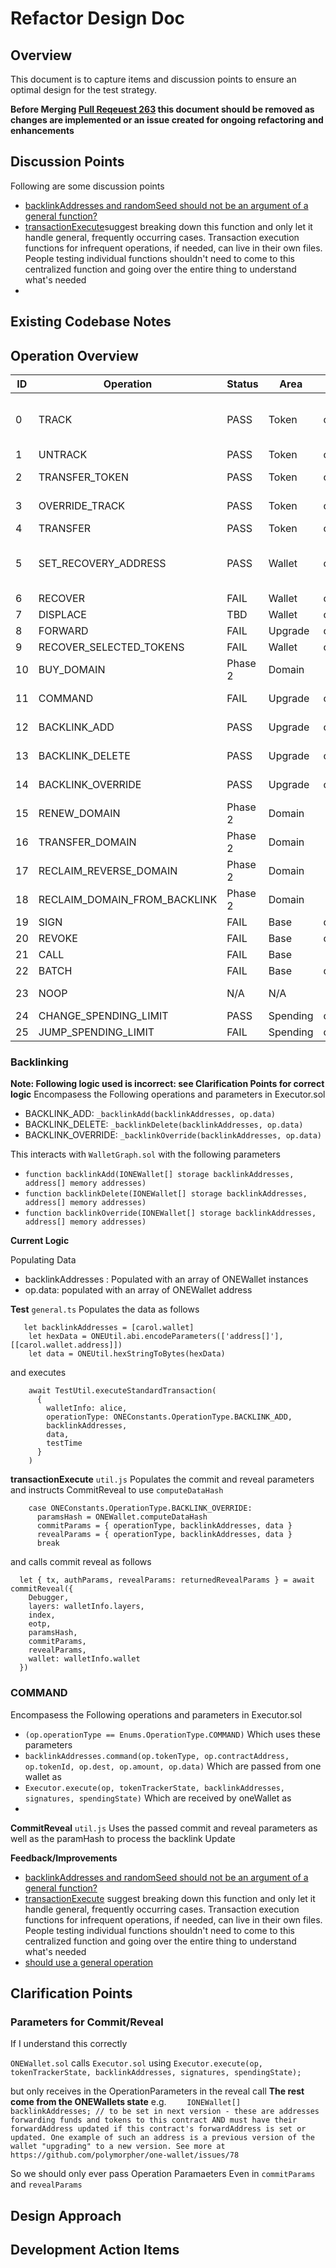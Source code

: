 # Refactor Design Doc

## Overview

This document is to capture items and discussion points to ensure an optimal design for the test strategy. 

**Before Merging [Pull Reqeuest 263](https://github.com/polymorpher/one-wallet/pull/263) this document should be removed as changes are implemented or an issue created for ongoing refactoring and enhancements**

## Discussion Points

Following are some discussion points

* [backlinkAddresses and randomSeed should not be an argument of a general function?](https://github.com/polymorpher/one-wallet/pull/263#discussion_r835748423)
* [transactionExecute](https://github.com/polymorpher/one-wallet/pull/263#discussion_r835748509)suggest breaking down this function and only let it handle general, frequently occurring cases. Transaction execution functions for infrequent operations, if needed, can live in their own files. People testing individual functions shouldn't need to come to this centralized function and going over the entire thing to understand what's needed
* 


## Existing Codebase Notes

## Operation Overview

| ID | Operation                    | Status  | Area     | OneWallet.js                | Notes |
| -- | ---------------------------- | ------- | -------- | --------------------------- | ----- | 
| 0  | TRACK                        | PASS    | Token    | computeGeneralOperationHash | problem with passing data due to `op.data.length > 0)` test in executor.sol and needs validateTrackedTokens helper |
| 1  | UNTRACK                      | PASS    | Token    | computeGeneralOperationHash | same as TRACK above |
| 2  | TRANSFER_TOKEN               | PASS    | Token    | computeGeneralOperationHash | needs validateTokenBalance helper |
| 3  | OVERRIDE_TRACK               | PASS    | Token    | computeGeneralOperationHash | needs validateTrackedTokens helper | 
| 4  | TRANSFER                     | PASS    | Token    | computeTransferHash         | |
| 5  | SET_RECOVERY_ADDRESS         | PASS    | Wallet   | computeDestHash             | Fails to update if you have create alice wallet with `setLastResortAddress: true` as an address already set. |
| 6  | RECOVER	                    | FAIL    | Wallet   | computeRecoveryHash         |
| 7  | DISPLACE	                    | TBD     | Wallet   | computeTransferHash         | Tested in innerCores.js
| 8  | FORWARD                      | FAIL    | Upgrade  | computeForwardHash          |
| 9  | RECOVER_SELECTED_TOKENS      | FAIL    | Wallet   | computeGeneralOperationHash |
| 10 | BUY_DOMAIN                   | Phase 2 | Domain   |
| 11 | COMMAND                      | FAIL    | Upgrade  | computeDataHash             | Change to computeGeneralOperationHash 
| 12 | BACKLINK_ADD                 | PASS    | Upgrade  | computeDataHash             | Change to computeGeneralOperationHash 
| 13 | BACKLINK_DELETE              | PASS    | Upgrade  | computeDataHash             | Change to computeGeneralOperationHash 
| 14 | BACKLINK_OVERRIDE            | PASS    | Upgrade  | computeDataHash             | Change to computeGeneralOperationHash 
| 15 | RENEW_DOMAIN	                | Phase 2 | Domain   |                             |
| 16 | TRANSFER_DOMAIN	            | Phase 2 | Domain   |                             |
| 17 | RECLAIM_REVERSE_DOMAIN       | Phase 2 | Domain   |                             |
| 18 | RECLAIM_DOMAIN_FROM_BACKLINK | Phase 2 | Domain   |                             |
| 19 | SIGN	                        | FAIL    | Base     | computeGeneralOperationHash |
| 20 | REVOKE                       | FAIL    | Base     | computeGeneralOperationHash |
| 21 | CALL                         | FAIL    | Base     |
| 22 | BATCH                        | FAIL    | Base     | computeGeneralOperationHash |
| 23 | NOOP                         | N/A     | N/A      |                             | this is for nulloperationparameter
| 24 | CHANGE_SPENDING_LIMIT        | PASS    | Spending | computeAmountHash           |
| 25 | JUMP_SPENDING_LIMIT          | FAIL    | Spending | computeAmountHash           |


### Backlinking
**Note: Following logic used is incorrect: see Clarification Points for correct logic**
Encompasess the Following operations and parameters in Executor.sol
* BACKLINK_ADD: `_backlinkAdd(backlinkAddresses, op.data)`
* BACKLINK_DELETE: `_backlinkDelete(backlinkAddresses, op.data)`
* BACKLINK_OVERRIDE: `_backlinkOverride(backlinkAddresses, op.data)`

This interacts with `WalletGraph.sol` with the following parameters
* `function backlinkAdd(IONEWallet[] storage backlinkAddresses, address[] memory addresses)`
* `function backlinkDelete(IONEWallet[] storage backlinkAddresses, address[] memory addresses)`
* `function backlinkOverride(IONEWallet[] storage backlinkAddresses, address[] memory addresses)`

**Current Logic**

Populating Data
* backlinkAddresses : Populated with an array of ONEWallet instances
* op.data: populated with an array of ONEWallet address

**Test** 
`general.ts`
Populates the data as follows
```
   let backlinkAddresses = [carol.wallet]
    let hexData = ONEUtil.abi.encodeParameters(['address[]'], [[carol.wallet.address]])
    let data = ONEUtil.hexStringToBytes(hexData)
```
and executes
```
    await TestUtil.executeStandardTransaction(
      {
        walletInfo: alice,
        operationType: ONEConstants.OperationType.BACKLINK_ADD,
        backlinkAddresses,
        data,
        testTime
      }
    )
```
**transactionExecute**
`util.js`
Populates the commit and reveal parameters and instructs CommitReveal to use `computeDataHash` 

```
    case ONEConstants.OperationType.BACKLINK_OVERRIDE:
      paramsHash = ONEWallet.computeDataHash
      commitParams = { operationType, backlinkAddresses, data }
      revealParams = { operationType, backlinkAddresses, data }
      break
```

and calls commit reveal as follows
```
  let { tx, authParams, revealParams: returnedRevealParams } = await commitReveal({
    Debugger,
    layers: walletInfo.layers,
    index,
    eotp,
    paramsHash,
    commitParams,
    revealParams,
    wallet: walletInfo.wallet
  })
```

### COMMAND
 Encompasess the Following operations and parameters in Executor.sol
 * `(op.operationType == Enums.OperationType.COMMAND)`
 Which uses these parameters
 * `backlinkAddresses.command(op.tokenType, op.contractAddress, op.tokenId, op.dest, op.amount, op.data)`
 Which are passed from one wallet as
 * `Executor.execute(op, tokenTrackerState, backlinkAddresses, signatures, spendingState)`
 Which are received by oneWallet as
 * 


**CommitReveal**
`util.js`
Uses the passed commit and reveal parameters as well as the paramHash to process the backlink Update


**Feedback/Improvements**
* [backlinkAddresses and randomSeed should not be an argument of a general function?](https://github.com/polymorpher/one-wallet/pull/263#discussion_r835748423)
* [transactionExecute](https://github.com/polymorpher/one-wallet/pull/263#discussion_r835748509) suggest breaking down this function and only let it handle general, frequently occurring cases. Transaction execution functions for infrequent operations, if needed, can live in their own files. People testing individual functions shouldn't need to come to this centralized function and going over the entire thing to understand what's needed
* [should use a general operation ](https://github.com/polymorpher/one-wallet/pull/263#discussion_r835748554)


## Clarification Points
### Parameters for Commit/Reveal
If I understand this correctly 

`ONEWallet.sol` calls `Executor.sol` using
`Executor.execute(op, tokenTrackerState, backlinkAddresses, signatures, spendingState);`

but only receives in the OperationParameters in the reveal call
**The rest come from the ONEWallets state**
e.g.
`    IONEWallet[] backlinkAddresses; // to be set in next version - these are addresses forwarding funds and tokens to this contract AND must have their forwardAddress updated if this contract's forwardAddress is set or updated. One example of such an address is a previous version of the wallet "upgrading" to a new version. See more at https://github.com/polymorpher/one-wallet/issues/78`

So we should only ever pass Operation Paramaeters 
Even in `commitParams` and `revealParams`

## Design Approach


## Development Action Items


